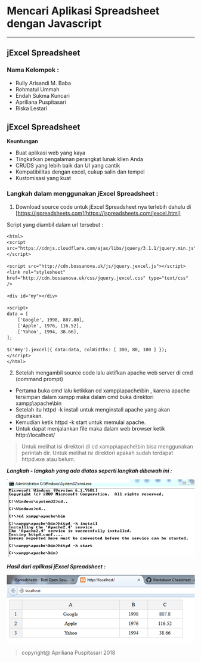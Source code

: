 # Mencari Aplikasi Spreadsheet dengan Javascript
---
## jExcel Spreadsheet

### Nama Kelompok :
* Rully Arisandi M. Baba
* Rohmatul Ummah
* Endah Sukma Kuncari
* Apriliana Puspitasari
* Riska Lestari

## jExcel Spreadsheet
**Keuntungan**
* Buat aplikasi web yang kaya
* Tingkatkan pengalaman perangkat lunak klien Anda
* CRUDS yang lebih baik dan UI yang cantik
* Kompatibilitas dengan excel, cukup salin dan tempel
* Kustomisasi yang kuat

### Langkah dalam menggunakan jExcel Spreadsheet :
1. Download source code untuk jExcel Spreadsheet nya terlebih dahulu di [https://jspreadsheets.com](https://jspreadsheets.com/jexcel.html)

Script yang diambil dalam url tersebut :
```
<html>
<script src="https://cdnjs.cloudflare.com/ajax/libs/jquery/3.1.1/jquery.min.js"></script>

<script src="http://cdn.bossanova.uk/js/jquery.jexcel.js"></script>
<link rel="stylesheet" href="http://cdn.bossanova.uk/css/jquery.jexcel.css" type="text/css" />

<div id="my"></div>

<script>
data = [
    ['Google', 1998, 807.80],
    ['Apple', 1976, 116.52],
    ['Yahoo', 1994, 38.66],
];

$('#my').jexcel({ data:data, colWidths: [ 300, 80, 100 ] });
</script>
</html>
```

2. Setelah mengambil source code lalu aktifkan apache web server di cmd (command prompt)
* Pertama buka cmd lalu ketikkan cd xampp\apache\bin , karena apache tersimpan dalam xampp maka dalam cmd buka direktori xampp\apache\bin
* Setelah itu httpd -k install untuk menginstall apache yang akan digunakan.
* Kemudian ketik httpd -k start untuk memulai apache.
* Untuk dapat menjalankan file maka dalam web browser ketik http://localhost/
> Untuk melihat isi direktori di cd xampp\apache\bin bisa menggunakan perintah dir. Untuk melihat isi direktori apakah sudah terdapat httpd.exe atau belum.

***Langkah - langkah yang ada diatas seperti langkah dibawah ini :***

![](https://github.com/Apriliana2424/tct/blob/master/minggu%20ke-05/images/01.png)

***Hasil dari aplikasi jExcel Spreadsheet :***

![](https://github.com/Apriliana2424/tct/blob/master/minggu%20ke-05/images/02.png)

> copyright@ Apriliana Puspitasari 2018